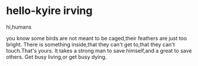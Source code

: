 # hello-kyire irving

hi,humans

you know some birds are not meant to be caged,their feathers are just too bright.
There is something inside,that they can't get to,that they can't touch.That's yours.
It takes a strong man to save himself,and a great to save others.
Get busy living,or get busy dying.
